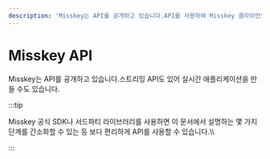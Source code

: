 ```yaml
---
description: 'Misskey는 API를 공개하고 있습니다.API를 사용하여 Misskey 클라이언트, Misskey 연동 웹서비스, Bot 등(이하 ''애플리케이션''이라 함)을 개발할 수 있습니다.Misskey는 API를 공개하고 있습니다.API를 사용하여 Misskey 클라이언트, Misskey 연동 웹 서비스, Bot 등(이하 ''애플리케이션''이라 함)을 개발할 수 있습니다.'
---
```


# Misskey API

Misskey는 API를 공개하고 있습니다.스트리밍 API도 있어 실시간 애플리케이션을 만들 수도 있습니다.

:::tip

Misskey 공식 SDK나 서드파티 라이브러리를 사용하면 이 문서에서 설명하는 몇 가지 단계를 간소화할 수 있는 등 보다 편리하게 API를 사용할 수 있습니다.\\\

:::

<MkIndex />